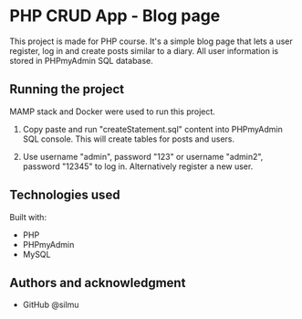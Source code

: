 # PHP CRUD App - Blog page

This project is made for PHP course.
It's a simple blog page that lets a user register, log in and create posts similar to a diary. All user information is stored in PHPmyAdmin SQL database.

## Running the project

MAMP stack and Docker were used to run this project.

1. Copy paste and run "createStatement.sql" content into PHPmyAdmin SQL console. This will create tables for posts and users.

2. Use username "admin", password "123" or username "admin2", password "12345" to log in. Alternatively register a new user.

## Technologies used

Built with:

- PHP
- PHPmyAdmin
- MySQL

## Authors and acknowledgment

- GitHub @silmu
